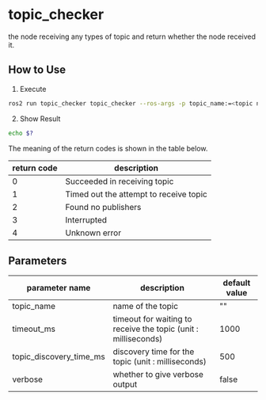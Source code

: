 # topic_checker

the node receiving any types of topic and return whether the node received it.

## How to Use

1. Execute
```bash
ros2 run topic_checker topic_checker --ros-args -p topic_name:=<topic name>
```

2. Show Result
```bash
echo $?
```

The meaning of the return codes is shown in the table below.

| return code | description                            |
|-------------|----------------------------------------|
| 0           | Succeeded in receiving topic           |
| 1           | Timed out the attempt to receive topic |
| 2           | Found no publishers                    |
| 3           | Interrupted                            |
| 4           | Unknown error                          |

## Parameters

| parameter name          | description                                                    | default value |
|-------------------------|----------------------------------------------------------------|---------------|
| topic_name              | name of the topic                                              | ""            |
| timeout_ms              | timeout for waiting to receive the topic (unit : milliseconds) | 1000          |
| topic_discovery_time_ms | discovery time for the topic (unit : milliseconds)             | 500           |
| verbose                 | whether to give verbose output                                 | false         |
